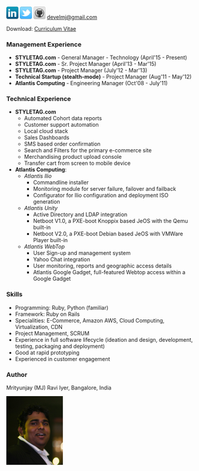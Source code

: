 [<img style="display:inline;" width="32px;" src="/images/linkedin.png">](http://in.linkedin.com/in/mjiyer)
[<img style="display:inline;" width="32px;" src="/images/twitter.png">](http://twitter.com/bangalorebug)
[<img style="display:inline;" width="32px;"
src="/images/github.png">](http://github.com/develmj)
[develmj@gmail.com](mailto:develmj@gmail.com)

Download: [Curriculum Vitae](/MrityunjayRaviIyer-CV.pdf)

### Management Experience
- **STYLETAG.com** - General Manager - Technology (April'15 - Present)
- **STYLETAG.com** - Sr. Project Manager (April'13 - Mar'15)
- **STYLETAG.com** - Project Manager (July'12 - Mar'13)
- **Technical Startup (stealth-mode)** - Project Manager (Aug'11 - May'12)
- **Atlantis Computing** - Engineering Manager (Oct'08 - July'11)

### Technical Experience
- **STYLETAG.com**
  - Automated Cohort data reports
  - Customer support automation
  - Local cloud stack
  - Sales Dashboards
  - SMS based order confirmation
  - Search and Filters for the primary e-commerce site
  - Merchandising product upload console
  - Transfer cart from screen to mobile device
- **Atlantis Computing**:
  - *Atlantis Ilio*
    - Commandline installer
    - Monitoring module for server failure, failover and failback
    - Configurator for Ilio configuration and deployment ISO generation
  - *Atlantis Unity*
    - Active Directory and LDAP integration
    - Netboot V1.0, a PXE-boot Knoppix based JeOS with the Qemu built-in
    - Netboot V2.0, a PXE-boot Debian based JeOS with VMWare Player built-in
  - *Atlantis WebTop*
    - User Sign-up and management system
    - Yahoo Chat integration
    - User monitoring, reports and geographic access details
    - Atlantis Google Gadget, full-featured Webtop access within a
    Google Gadget

### Skills
- Programming: Ruby, Python (familiar)
- Framework: Ruby on Rails
- Specialities: E-Commerce, Amazon AWS, Cloud Computing, Virtualization, CDN
- Project Management, SCRUM
- Experience in full software lifecycle (ideation and design, development, testing, packaging and deployment)
- Good at rapid prototyping
- Experienced in customer engagement

### Author

Mrityunjay (MJ) Ravi Iyer, Bangalore, India

<img src="/images/avatar1.JPG" alt="Mrityunjay Ravi Iyer" style="width:150px;display:inline;"/>
